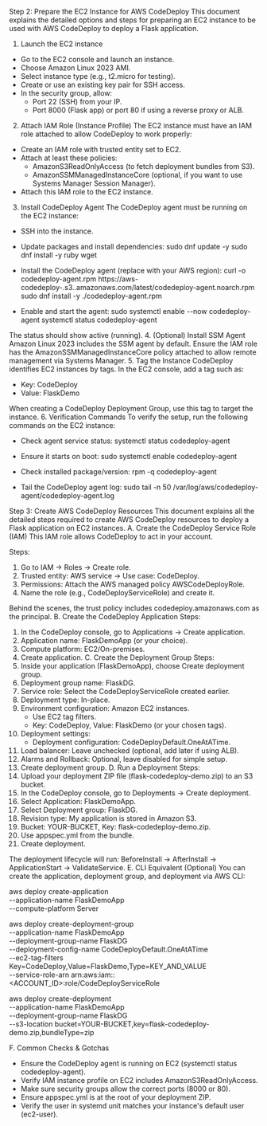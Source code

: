 Step 2: Prepare the EC2 Instance for AWS CodeDeploy
This document explains the detailed options and steps for preparing an EC2 instance to be used with AWS CodeDeploy to deploy a Flask application.
1. Launch the EC2 instance
- Go to the EC2 console and launch an instance.
- Choose Amazon Linux 2023 AMI.
- Select instance type (e.g., t2.micro for testing).
- Create or use an existing key pair for SSH access.
- In the security group, allow:
  * Port 22 (SSH) from your IP.
  * Port 8000 (Flask app) or port 80 if using a reverse proxy or ALB.
2. Attach IAM Role (Instance Profile)
The EC2 instance must have an IAM role attached to allow CodeDeploy to work properly:
- Create an IAM role with trusted entity set to EC2.
- Attach at least these policies:
  * AmazonS3ReadOnlyAccess (to fetch deployment bundles from S3).
  * AmazonSSMManagedInstanceCore (optional, if you want to use Systems Manager Session Manager).
- Attach this IAM role to the EC2 instance.
3. Install CodeDeploy Agent
The CodeDeploy agent must be running on the EC2 instance:
- SSH into the instance.
- Update packages and install dependencies:
  sudo dnf update -y
  sudo dnf install -y ruby wget

- Install the CodeDeploy agent (replace <region> with your AWS region):
  curl -o codedeploy-agent.rpm https://aws-codedeploy-<region>.s3.<region>.amazonaws.com/latest/codedeploy-agent.noarch.rpm
  sudo dnf install -y ./codedeploy-agent.rpm

- Enable and start the agent:
  sudo systemctl enable --now codedeploy-agent
  systemctl status codedeploy-agent

The status should show active (running).
4. (Optional) Install SSM Agent
Amazon Linux 2023 includes the SSM agent by default. Ensure the IAM role has the AmazonSSMManagedInstanceCore policy attached to allow remote management via Systems Manager.
5. Tag the Instance
CodeDeploy identifies EC2 instances by tags. In the EC2 console, add a tag such as:
- Key: CodeDeploy
- Value: FlaskDemo

When creating a CodeDeploy Deployment Group, use this tag to target the instance.
6. Verification Commands
To verify the setup, run the following commands on the EC2 instance:
- Check agent service status:
  systemctl status codedeploy-agent

- Ensure it starts on boot:
  sudo systemctl enable codedeploy-agent

- Check installed package/version:
  rpm -q codedeploy-agent

- Tail the CodeDeploy agent log:
  sudo tail -n 50 /var/log/aws/codedeploy-agent/codedeploy-agent.log


Step 3: Create AWS CodeDeploy Resources
This document explains all the detailed steps required to create AWS CodeDeploy resources to deploy a Flask application on EC2 instances.
A. Create the CodeDeploy Service Role (IAM)
This IAM role allows CodeDeploy to act in your account.

Steps:
1. Go to IAM → Roles → Create role.
2. Trusted entity: AWS service → Use case: CodeDeploy.
3. Permissions: Attach the AWS managed policy AWSCodeDeployRole.
4. Name the role (e.g., CodeDeployServiceRole) and create it.

Behind the scenes, the trust policy includes codedeploy.amazonaws.com as the principal.
B. Create the CodeDeploy Application
Steps:
1. In the CodeDeploy console, go to Applications → Create application.
2. Application name: FlaskDemoApp (or your choice).
3. Compute platform: EC2/On-premises.
4. Create application.
C. Create the Deployment Group
Steps:
1. Inside your application (FlaskDemoApp), choose Create deployment group.
2. Deployment group name: FlaskDG.
3. Service role: Select the CodeDeployServiceRole created earlier.
4. Deployment type: In-place.
5. Environment configuration: Amazon EC2 instances.
   - Use EC2 tag filters.
   - Key: CodeDeploy, Value: FlaskDemo (or your chosen tags).
6. Deployment settings:
   - Deployment configuration: CodeDeployDefault.OneAtATime.
7. Load balancer: Leave unchecked (optional, add later if using ALB).
8. Alarms and Rollback: Optional, leave disabled for simple setup.
9. Create deployment group.
D. Run a Deployment
Steps:
1. Upload your deployment ZIP file (flask-codedeploy-demo.zip) to an S3 bucket.
2. In the CodeDeploy console, go to Deployments → Create deployment.
3. Select Application: FlaskDemoApp.
4. Select Deployment group: FlaskDG.
5. Revision type: My application is stored in Amazon S3.
6. Bucket: YOUR-BUCKET, Key: flask-codedeploy-demo.zip.
7. Use appspec.yml from the bundle.
8. Create deployment.

The deployment lifecycle will run: BeforeInstall → AfterInstall → ApplicationStart → ValidateService.
E. CLI Equivalent (Optional)
You can create the application, deployment group, and deployment via AWS CLI:

aws deploy create-application \
  --application-name FlaskDemoApp \
  --compute-platform Server

aws deploy create-deployment-group \
  --application-name FlaskDemoApp \
  --deployment-group-name FlaskDG \
  --deployment-config-name CodeDeployDefault.OneAtATime \
  --ec2-tag-filters Key=CodeDeploy,Value=FlaskDemo,Type=KEY_AND_VALUE \
  --service-role-arn arn:aws:iam::<ACCOUNT_ID>:role/CodeDeployServiceRole

aws deploy create-deployment \
  --application-name FlaskDemoApp \
  --deployment-group-name FlaskDG \
  --s3-location bucket=YOUR-BUCKET,key=flask-codedeploy-demo.zip,bundleType=zip

F. Common Checks & Gotchas
- Ensure the CodeDeploy agent is running on EC2 (systemctl status codedeploy-agent).
- Verify IAM instance profile on EC2 includes AmazonS3ReadOnlyAccess.
- Make sure security groups allow the correct ports (8000 or 80).
- Ensure appspec.yml is at the root of your deployment ZIP.
- Verify the user in systemd unit matches your instance's default user (ec2-user).

